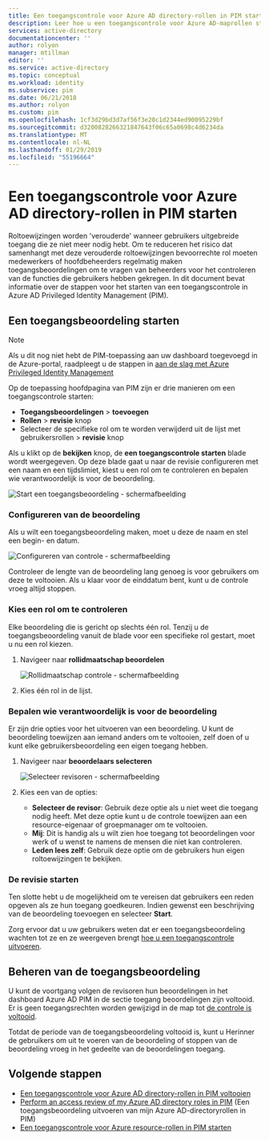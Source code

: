 ```yaml
---
title: Een toegangscontrole voor Azure AD directory-rollen in PIM starten | Microsoft Docs
description: Leer hoe u een toegangscontrole voor Azure AD-maprollen starten in Azure AD Privileged Identity Management (PIM).
services: active-directory
documentationcenter: ''
author: rolyon
manager: mtillman
editor: ''
ms.service: active-directory
ms.topic: conceptual
ms.workload: identity
ms.subservice: pim
ms.date: 06/21/2018
ms.author: rolyon
ms.custom: pim
ms.openlocfilehash: 1cf3d29bd3d7af56f3e20c1d2344ed90095229bf
ms.sourcegitcommit: d3200828266321847643f06c65a0698c4d6234da
ms.translationtype: MT
ms.contentlocale: nl-NL
ms.lasthandoff: 01/29/2019
ms.locfileid: "55196664"
---
```

# <a name="start-an-access-review-for-azure-ad-directory-roles-in-pim"></a>Een toegangscontrole voor Azure AD directory-rollen in PIM starten
Roltoewijzingen worden 'verouderde' wanneer gebruikers uitgebreide toegang die ze niet meer nodig hebt. Om te reduceren het risico dat samenhangt met deze verouderde roltoewijzingen bevoorrechte rol moeten medewerkers of hoofdbeheerders regelmatig maken toegangsbeoordelingen om te vragen van beheerders voor het controleren van de functies die gebruikers hebben gekregen. In dit document bevat informatie over de stappen voor het starten van een toegangscontrole in Azure AD Privileged Identity Management (PIM).

## <a name="start-an-access-review"></a>Een toegangsbeoordeling starten
> [!NOTE]
> Als u dit nog niet hebt de PIM-toepassing aan uw dashboard toegevoegd in de Azure-portal, raadpleegt u de stappen in [aan de slag met Azure Privileged Identity Management](pim-getting-started.md)
> 
> 

Op de toepassing hoofdpagina van PIM zijn er drie manieren om een toegangscontrole starten:

* **Toegangsbeoordelingen** > **toevoegen**
* **Rollen** > **revisie** knop
* Selecteer de specifieke rol om te worden verwijderd uit de lijst met gebruikersrollen > **revisie** knop

Als u klikt op de **bekijken** knop, de **een toegangscontrole starten** blade wordt weergegeven. Op deze blade gaat u naar de revisie configureren met een naam en een tijdslimiet, kiest u een rol om te controleren en bepalen wie verantwoordelijk is voor de beoordeling.

![Start een toegangsbeoordeling - schermafbeelding](./media/pim-how-to-start-security-review/PIM_start_review.png)

### <a name="configure-the-review"></a>Configureren van de beoordeling
Als u wilt een toegangsbeoordeling maken, moet u deze de naam en stel een begin- en datum.

![Configureren van controle - schermafbeelding](./media/pim-how-to-start-security-review/PIM_review_configure.png)

Controleer de lengte van de beoordeling lang genoeg is voor gebruikers om deze te voltooien. Als u klaar voor de einddatum bent, kunt u de controle vroeg altijd stoppen.

### <a name="choose-a-role-to-review"></a>Kies een rol om te controleren
Elke beoordeling die is gericht op slechts één rol. Tenzij u de toegangsbeoordeling vanuit de blade voor een specifieke rol gestart, moet u nu een rol kiezen.

1. Navigeer naar **rollidmaatschap beoordelen**
   
    ![Rollidmaatschap controle - schermafbeelding](./media/pim-how-to-start-security-review/PIM_review_role.png)
2. Kies één rol in de lijst.

### <a name="decide-who-will-perform-the-review"></a>Bepalen wie verantwoordelijk is voor de beoordeling
Er zijn drie opties voor het uitvoeren van een beoordeling. U kunt de beoordeling toewijzen aan iemand anders om te voltooien, zelf doen of u kunt elke gebruikersbeoordeling een eigen toegang hebben.

1. Navigeer naar **beoordelaars selecteren**
   
    ![Selecteer revisoren - schermafbeelding](./media/pim-how-to-start-security-review/PIM_review_reviewers.png)
2. Kies een van de opties:
   
   * **Selecteer de revisor**: Gebruik deze optie als u niet weet die toegang nodig heeft. Met deze optie kunt u de controle toewijzen aan een resource-eigenaar of groepmanager om te voltooien.
   * **Mij**: Dit is handig als u wilt zien hoe toegang tot beoordelingen voor werk of u wenst te namens de mensen die niet kan controleren.
   * **Leden lees zelf**: Gebruik deze optie om de gebruikers hun eigen roltoewijzingen te bekijken.

### <a name="start-the-review"></a>De revisie starten
Ten slotte hebt u de mogelijkheid om te vereisen dat gebruikers een reden opgeven als ze hun toegang goedkeuren. Indien gewenst een beschrijving van de beoordeling toevoegen en selecteer **Start**.

Zorg ervoor dat u uw gebruikers weten dat er een toegangsbeoordeling wachten tot ze en ze weergeven brengt [hoe u een toegangscontrole uitvoeren](pim-how-to-perform-security-review.md).

## <a name="manage-the-access-review"></a>Beheren van de toegangsbeoordeling
U kunt de voortgang volgen de revisoren hun beoordelingen in het dashboard Azure AD PIM in de sectie toegang beoordelingen zijn voltooid. Er is geen toegangsrechten worden gewijzigd in de map tot [de controle is voltooid](pim-how-to-complete-review.md).

Totdat de periode van de toegangsbeoordeling voltooid is, kunt u Herinner de gebruikers om uit te voeren van de beoordeling of stoppen van de beoordeling vroeg in het gedeelte van de beoordelingen toegang.

<!--Every topic should have next steps and links to the next logical set of content to keep the customer engaged-->
## <a name="next-steps"></a>Volgende stappen

- [Een toegangscontrole voor Azure AD directory-rollen in PIM voltooien](pim-how-to-complete-review.md)
- [Perform an access review of my Azure AD directory roles in PIM](pim-how-to-perform-security-review.md) (Een toegangsbeoordeling uitvoeren van mijn Azure AD-directoryrollen in PIM)
- [Een toegangscontrole voor Azure resource-rollen in PIM starten](pim-resource-roles-start-access-review.md)
